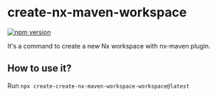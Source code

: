# create-nx-maven-workspace

[![npm version](https://badge.fury.io/js/create-nx-maven-workspace.svg)](https://badge.fury.io/js/create-nx-maven-workspace)

It's a command to create a new Nx workspace with nx-maven plugin.

## How to use it?

Run `npx create-create-nx-maven-workspace-workspace@latest`
